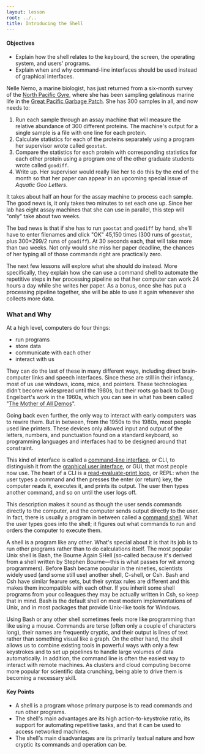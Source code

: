 ```yaml
---
layout: lesson
root: ../..
title: Introducing the Shell
---
```

<div class="objectives" markdown="1">

#### Objectives
*   Explain how the shell relates to the keyboard, the screen, the operating system, and users' programs.
*   Explain when and why command-line interfaces should be used instead of graphical interfaces.

</div>

Nelle Nemo, a marine biologist,
has just returned from a six-month survey of the
[North Pacific Gyre](http://en.wikipedia.org/wiki/North_Pacific_Gyre),
where she has been sampling gelatinous marine life in the
[Great Pacific Garbage Patch](http://en.wikipedia.org/wiki/Great_Pacific_Garbage_Patch).
She has 300 samples in all, and now needs to:

1.  Run each sample through an assay machine
    that will measure the relative abundance of 300 different proteins.
    The machine's output for a single sample is
    a file with one line for each protein.
2.  Calculate statistics for each of the proteins separately
    using a program her supervisor wrote called `goostat`.
3.  Compare the statistics for each protein
    with corresponding statistics for each other protein
    using a program one of the other graduate students wrote called `goodiff`.
4.  Write up.
    Her supervisor would really like her to do this by the end of the month
    so that her paper can appear in an upcoming special issue of *Aquatic Goo Letters*.

It takes about half an hour for the assay machine to process each sample.
The good news is,
it only takes two minutes to set each one up.
Since her lab has eight assay machines that she can use in parallel,
this step will "only" take about two weeks.

The bad news is that if she has to run `goostat` and `goodiff` by hand,
she'll have to enter filenames and click "OK" 45,150 times
(300 runs of `goostat`, plus 300&times;299/2 runs of `goodiff`).
At 30 seconds each,
that will take more than two weeks.
Not only would she miss her paper deadline,
the chances of her typing all of those commands right are practically zero.

The next few lessons will explore what she should do instead.
More specifically,
they explain how she can use a command shell
to automate the repetitive steps in her processing pipeline
so that her computer can work 24 hours a day while she writes her paper.
As a bonus,
once she has put a processing pipeline together,
she will be able to use it again whenever she collects more data.

### What and Why

At a high level, computers do four things:

-   run programs
-   store data
-   communicate with each other
-   interact with us

They can do the last of these in many different ways,
including direct brain-computer links and speech interfaces.
Since these are still in their infancy,
most of us use windows, icons, mice, and pointers.
These technologies didn't become widespread until the 1980s,
but their roots go back to Doug Engelbart's work in the 1960s,
which you can see in what has been called
"[The Mother of All Demos](http://www.youtube.com/watch?v=a11JDLBXtPQ)".

Going back even further,
the only way to interact with early computers was to rewire them.
But in between,
from the 1950s to the 1980s,
most people used line printers.
These devices only allowed input and output of the letters, numbers, and punctuation found on a standard keyboard,
so programming languages and interfaces had to be designed around that constraint.

This kind of interface is called a
[command-line interface](../../gloss.html#command-line-interface), or CLI,
to distinguish it from the
[graphical user interface](../../gloss.html#graphical-user-interface), or GUI,
that most people now use.
The heart of a CLI is a [read-evaluate-print loop](../../gloss.html#read-eval-print-loop), or REPL:
when the user types a command and then presses the enter (or return) key,
the computer reads it,
executes it,
and prints its output.
The user then types another command,
and so on until the user logs off.

This description makes it sound as though the user sends commands directly to the computer,
and the computer sends output directly to the user.
In fact,
there is usually a program in between called a
[command shell](../../gloss.html#shell).
What the user types goes into the shell;
it figures out what commands to run and orders the computer to execute them.

A shell is a program like any other.
What's special about it is that its job is to run other programs
rather than to do calculations itself.
The most popular Unix shell is Bash,
the Bourne Again SHell
(so-called because it's derived from a shell written by Stephen Bourne&mdash;this
is what passes for wit among programmers).
Before Bash became popular in the nineties, scientists widely used (and some
still use) another shell, C-shell, or Csh. Bash and Csh have similar fearure
sets, but their syntax rules are different and this makes them incompatible with
each other. If you inherit some shell programs from your colleagues
they may be actually written in Csh, so keep that in mind.
Bash is the default shell on most modern implementations of Unix,
and in most packages that provide Unix-like tools for Windows.

Using Bash or any other shell
sometimes feels more like programming than like using a mouse.
Commands are terse (often only a couple of characters long),
their names are frequently cryptic,
and their output is lines of text rather than something visual like a graph.
On the other hand,
the shell allows us to combine existing tools in powerful ways with only a few keystrokes
and to set up pipelines to handle large volumes of data automatically.
In addition,
the command line is often the easiest way to interact with remote machines.
As clusters and cloud computing become more popular for scientific data crunching,
being able to drive them is becoming a necessary skill.

<div class="keypoints" markdown="1">

#### Key Points
*   A shell is a program whose primary purpose is to read commands and run other programs.
*   The shell's main advantages are its high action-to-keystroke ratio,
    its support for automating repetitive tasks,
    and that it can be used to access networked machines.
*   The shell's main disadvantages are its primarily textual nature
    and how cryptic its commands and operation can be.

</div>
